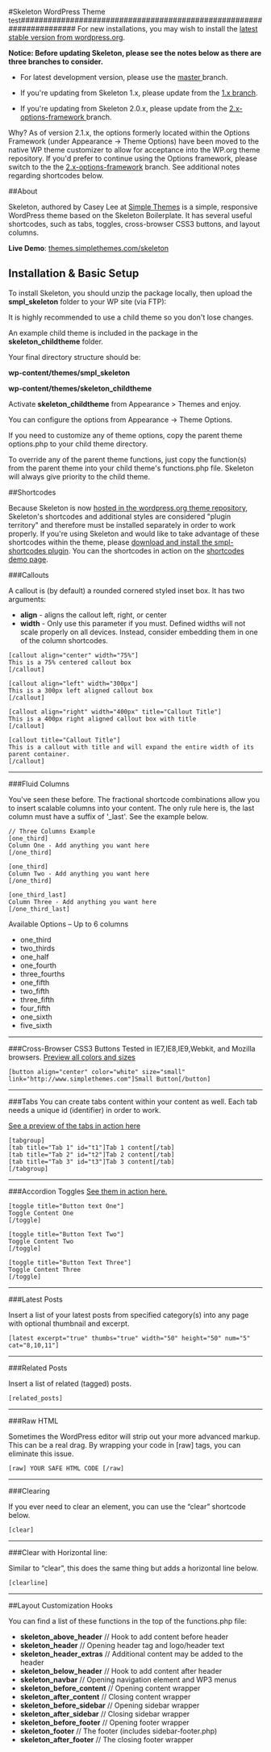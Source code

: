 ﻿#Skeleton WordPress Theme
test#####################################################################
For new installations, you may wish to install the [latest stable version from wordpress.org](http://wordpress.org/themes/smpl-skeleton).

__Notice: Before updating Skeleton, please see the notes below as there are three branches to consider.__

* For latest development version, please use the [master ](https://github.com/simplethemes/skeleton_wp/tree/master) branch. 

* If you're updating from Skeleton 1.x, please update from the [1.x branch](https://github.com/simplethemes/skeleton_wp/tree/1.x).

* If you're updating from Skeleton 2.0.x, please update from the [2.x-options-framework ](https://github.com/simplethemes/skeleton_wp/tree/2.x-options-framework) branch.


Why? As of version 2.1.x, the options formerly located within the Options Framework (under Appearance &rarr; Theme Options) have been moved to the native WP theme customizer to allow for acceptance into the WP.org theme repository. If you'd prefer to continue using the Options framework, please switch to the the [2.x-options-framework](https://github.com/simplethemes/skeleton_wp/tree/2.x-options-framework) branch. See additional notes regarding shortcodes below.


##About

Skeleton, authored by Casey Lee at [Simple Themes](http://www.simplethemes.com "WordPress Themes") is a simple, responsive WordPress theme based on the Skeleton Boilerplate.
It has several useful shortcodes, such as tabs, toggles, cross-browser CSS3 buttons, and layout columns.


**Live Demo**: [themes.simplethemes.com/skeleton](http://themes.simplethemes.com/skeleton "Skeleton WordPress Theme Demo")


## Installation & Basic Setup
To install Skeleton, you should unzip the package locally, then upload the **smpl_skeleton** folder to your WP site (via FTP):

It is highly recommended to use a child theme so you don't lose changes.

An example child theme is included in the package in the **skeleton_childtheme** folder.

Your final directory structure should be:

**wp-content/themes/smpl_skeleton**
 
**wp-content/themes/skeleton_childtheme**


Activate **skeleton_childtheme** from Appearance > Themes and enjoy. 

You can configure the options from Appearance &rarr; Theme Options.

If you need to customize any of theme options, copy the parent theme options.php to your child theme directory.

To override any of the parent theme functions, just copy the function(s) from the parent theme into your child theme's functions.php file.
Skeleton will always give priority to the child theme.

##Shortcodes

Because Skeleton is now [hosted in the wordpress.org theme repository](http://wordpress.org/themes/smpl-skeleton), Skeleton's shortcodes and additional styles are considered "plugin territory" and therefore must be installed separately in order to work properly. If you're using Skeleton and would like to take advantage of these shortcodes within the theme, please [download and install the smpl-shortcodes plugin](http://wordpress.org/plugins/smpl-shortcodes/). You can the shortcodes in action on the [shortcodes demo page](http://demos.simplethemes.com/skeleton/documentation).

###Callouts

A callout is (by default) a rounded cornered styled inset box. It has two arguments:

* **align** - aligns the callout left, right, or center
* **width** - Only use this parameter if you must. Defined widths will not scale properly on all devices. Instead, consider embedding them in one of the column shortcodes.

<!---->

	[callout align="center" width="75%"]
	This is a 75% centered callout box
	[/callout]
	
	[callout align="left" width="300px"]
	This is a 300px left aligned callout box
	[/callout]
	
	[callout align="right" width="400px" title="Callout Title"]
	This is a 400px right aligned callout box with title
	[/callout]
	
	[callout title="Callout Title"]
	This is a callout with title and will expand the entire width of its parent container.
	[/callout]

----

###Fluid Columns

You've seen these before. The fractional shortcode combinations allow you to insert scalable columns into your content. The only rule here is, the last column must have a suffix of '_last'. See the example below.

	// Three Columns Example
	[one_third]
	Column One - Add anything you want here
	[/one_third]
	
	[one_third]
	Column Two - Add anything you want here
	[/one_third]
	
	[one_third_last]
	Column Three - Add anything you want here
	[/one_third_last]
	
Available Options – Up to 6 columns

* one_third
* two_thirds
* one_half
* one_fourth
* three_fourths
* one_fifth
* two_fifth
* three_fifth
* four_fifth
* one_sixth
* five_sixth

----

###Cross-Browser CSS3 Buttons
Tested in IE7,IE8,IE9,Webkit, and Mozilla browsers.
[Preview all colors and sizes](http://demos.simplethemes.com/skeleton/button-styles)

	[button align="center" color="white" size="small" link="http://www.simplethemes.com"]Small Button[/button]

----

###Tabs
You can create tabs content within your content as well. Each tab needs a unique id (identifier) in order to work.

[See a preview of the tabs in action here](http://demos.simplethemes.com/skeleton/documentation#t1Tab)

	[tabgroup]
	[tab title="Tab 1" id="t1"]Tab 1 content[/tab]
	[tab title="Tab 2" id="t2"]Tab 2 content[/tab]
	[tab title="Tab 3" id="t3"]Tab 3 content[/tab]
	[/tabgroup]

----

###Accordion Toggles
[See them in action here.](http://demos.simplethemes.com/skeleton/documentation#gist-1142632)

	[toggle title="Button text One"]
	Toggle Content One
	[/toggle]
	
	[toggle title="Button Text Two"]
	Toggle Content Two
	[/toggle]
	
	[toggle title="Button Text Three"]
	Toggle Content Three
	[/toggle]

----

###Latest Posts

Insert a list of your latest posts from specified category(s) into any page with optional thumbnail and excerpt.

	[latest excerpt="true" thumbs="true" width="50" height="50" num="5" cat="8,10,11"]
	
----

###Related Posts

Insert a list of related (tagged) posts.

	[related_posts]

----

###Raw HTML

Sometimes the WordPress editor will strip out your more advanced markup. This can be a real drag. By wrapping your code in [raw] tags, you can eliminate this issue.

	[raw] YOUR SAFE HTML CODE [/raw]

----

###Clearing

If you ever need to clear an element, you can use the “clear” shortcode below.

	[clear]

----

###Clear with Horizontal line:

Similar to “clear”, this does the same thing but adds a horizontal line below.

	[clearline]

----

##Layout Customization Hooks

You can find a list of these functions in the top of the functions.php file:

* __skeleton_above_header__ // Hook to add content before header
* __skeleton_header__ // Opening header tag and logo/header text
* __skeleton_header_extras__ // Additional content may be added to the header
* __skeleton_below_header__ // Hook to add content after header
* __skeleton_navbar__ // Opening navigation element and WP3 menus
* __skeleton_before_content__ // Opening content wrapper
* __skeleton_after_content__ // Closing content wrapper
* __skeleton_before_sidebar__ // Opening sidebar wrapper
* __skeleton_after_sidebar__ // Closing sidebar wrapper
* __skeleton_before_footer__ // Opening footer wrapper
* __skeleton_footer__ // The footer (includes sidebar-footer.php)
* __skeleton_after_footer__ // The closing footer wrapper
